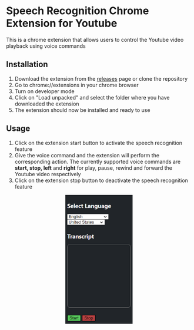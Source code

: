 # Speech Recognition Chrome Extension for Youtube

This is a chrome extension that allows users to control the Youtube video playback using voice commands

## Installation
1. Download the extension from the [releases](https://github.com/crismor13/Speech-recognition-Chrome-extension/releases) page or clone the repository
2. Go to chrome://extensions in your chrome browser
3. Turn on developer mode
4. Click on "Load unpacked" and select the folder where you have downloaded the extension
5. The extension should now be installed and ready to use

## Usage
1. Click on the extension start button to activate the speech recognition feature
2. Give the voice command and the extension will perform the corresponding action. The currently supported voice commands are **start, stop, left** and **right** for play, pause, rewind and forward the Youtube video respectively
3. Click on the extension stop button to deactivate the speech recognition feature

<p align = "center">
  <img src="./extensionUI.png" alt="Extension user interface" width="183" height="350">
</p>  

